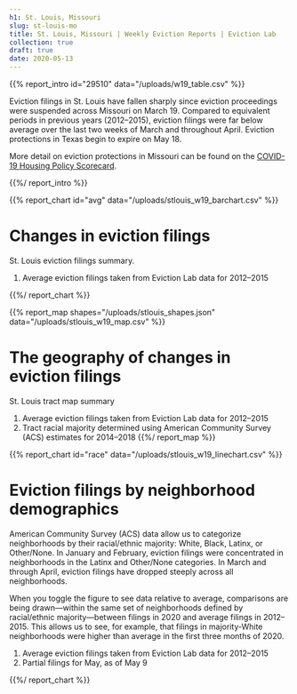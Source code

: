 ```yaml
---
h1: St. Louis, Missouri
slug: st-louis-mo
title: St. Louis, Missouri | Weekly Eviction Reports | Eviction Lab
collection: true
draft: true
date: 2020-05-13
---
```


{{% report_intro id="29510" data="/uploads/w19_table.csv" %}}

Eviction filings in St. Louis have fallen sharply since eviction proceedings were suspended across Missouri on March 19. Compared to equivalent periods in previous years (2012–2015), eviction filings were far below average over the last two weeks of March and throughout April. Eviction protections in Texas begin to expire on May 18.

More detail on eviction protections in Missouri can be found on the [COVID-19 Housing Policy Scorecard](https://evictionlab.org/covid-policy-scorecard/mo/).

{{%/ report_intro %}}

{{% report_chart id="avg" data="/uploads/stlouis_w19_barchart.csv" %}}

# Changes in eviction filings

St. Louis eviction filings summary.

1. Average eviction filings taken from Eviction Lab data for 2012–2015

{{%/ report_chart %}}

{{% report_map shapes="/uploads/stlouis_shapes.json" data="/uploads/stlouis_w19_map.csv" %}}

# The geography of changes in eviction filings

St. Louis tract map summary

1. Average eviction filings taken from Eviction Lab data for 2012–2015
2. Tract racial majority determined using American Community Survey (ACS) estimates for 2014–2018 {{%/ report_map %}}

{{% report_chart id="race" data="/uploads/stlouis_w19_linechart.csv" %}}

# Eviction filings by neighborhood demographics

American Community Survey (ACS) data allow us to categorize neighborhoods by their racial/ethnic majority: White, Black, Latinx, or Other/None. In January and February, eviction filings were concentrated in neighborhoods in the Latinx and Other/None categories. In March and through April, eviction filings have dropped steeply across all neighborhoods.

When you toggle the figure to see data relative to average, comparisons are being drawn—within the same set of neighborhoods defined by racial/ethnic majority—between filings in 2020 and average filings in 2012–2015. This allows us to see, for example, that filings in majority-White neighborhoods were higher than average in the first three months of 2020.

1. Average eviction filings taken from Eviction Lab data for 2012–2015
2. Partial filings for May, as of May 9

{{%/ report_chart %}}
